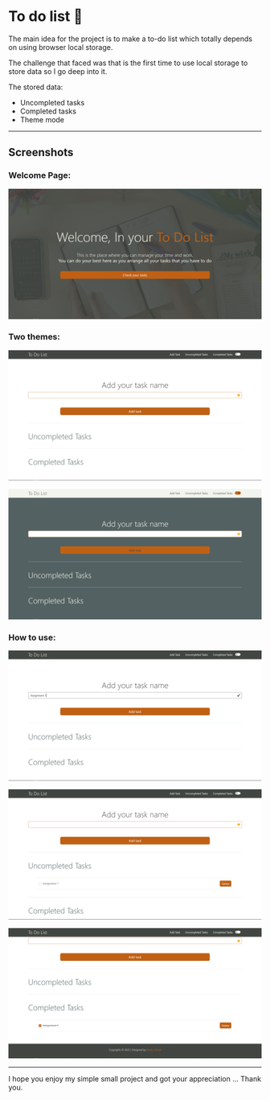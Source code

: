 # To do list :memo:
  
The main idea for the project is to make a to-do list which totally depends on using browser local storage.
  
  
The challenge that faced was that is the first time to use local storage to store data so I go deep into it. 
  
  
The stored data:
- Uncompleted tasks
- Completed tasks
- Theme mode
  
---
## Screenshots

### Welcome Page:
  
![!welcome](/screenshots/welcome.png)
  
  
### Two themes:
  
![!1](/screenshots/1.png)
  
![!2](/screenshots/2.png)
  
  

### How to use:
  
![!3](/screenshots/3.png)
  
![!4](/screenshots/4.png)
  
![!5](/screenshots/5.png)

  
---
  
I hope you enjoy my simple small project and got your appreciation ... Thank you.